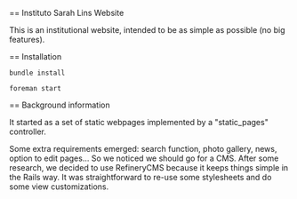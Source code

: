 == Instituto Sarah Lins Website

This is an institutional website, intended to be as simple as possible (no
big features).

== Installation

```
bundle install

foreman start
```

== Background information

It started as a set of static webpages implemented by a "static_pages" 
controller.

Some extra requirements emerged: search function, photo gallery, news, option 
to edit pages... So we noticed we should go for a CMS.
After some research, we decided to use RefineryCMS because it keeps things 
simple in the Rails way. It was straightforward to re-use some stylesheets 
and do some view customizations.

